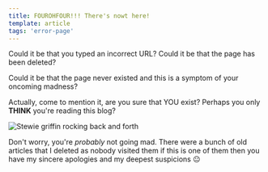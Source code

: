 ```yaml
---
title: FOUROHFOUR!!! There's nowt here!
template: article
tags: 'error-page'
---
```


Could it be that you typed an incorrect URL? Could it be that the page has been deleted?

Could it be that the page never existed and this is a symptom of your oncoming madness?

Actually, come to mention it, are you sure that YOU exist? Perhaps you only **THINK** you're reading this blog?

![Stewie griffin rocking back and forth](https://media.giphy.com/media/D12CsrRNv7gL6/giphy.gif)

Don't worry, you're *probably* not going mad. There were a bunch of old articles that I deleted as nobody visited them if this is one of them then you have my sincere apologies and my deepest suspicions :neutral_face: